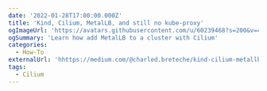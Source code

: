 ```yaml
---
date: '2022-01-28T17:00:00.000Z'
title: 'Kind, Cilium, MetalLB, and still no kube-proxy'
ogImageUrl: 'https://avatars.githubusercontent.com/u/60239468?s=200&v=4'
ogSummary: 'Learn how add MetalLB to a cluster with Cilium'
categories:
  - How-To
externalUrl: 'hhttps://medium.com/@charled.breteche/kind-cilium-metallb-and-no-kube-proxy-a9fe66ddfad6'
tags:
  - Cilium
---
```

